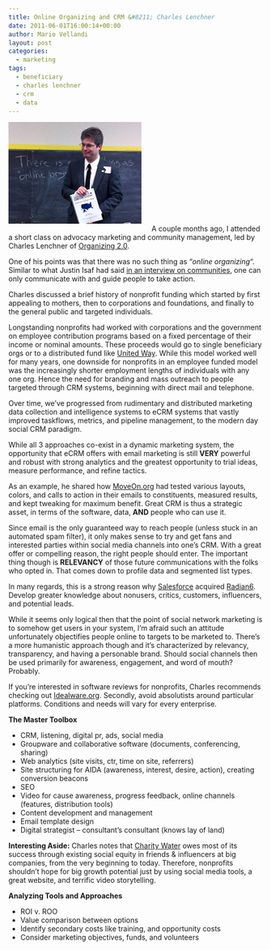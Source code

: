 ```yaml
---
title: Online Organizing and CRM &#8211; Charles Lenchner
date: 2011-06-01T16:00:14+00:00
author: Mario Vellandi
layout: post
categories:
  - marketing
tags:
  - beneficiary
  - charles lenchner
  - crm
  - data
---
```

<img class="alignleft size-full wp-image-6717" style="margin: 0 20px 15px 0;" title="Charles Lenchner teaching a class for Trade School, OurGoods in NYC" src="../images/wp-content/uploads/2011/04/charles-lenchner-online-organizing-marketing.jpg" alt="Charles Lenchner online organizing marketing school" width="263" height="201" />A couple months ago, I attended a short class on advocacy marketing and community management, led by Charles Lenchner of [Organizing 2.0](http://www.organizing20.org/).

One of his points was that there was no such thing as &#8220;_online organizing_&#8220;. Similar to what Justin Isaf had said [in an interview on communities](../community-management-digital-marketing-justin-isaf-people-engagement/), one can only communicate with and guide people to take action.

Charles discussed a brief history of nonprofit funding which started by first appealing to mothers, then to corporations and foundations, and finally to the general public and targeted individuals.

Longstanding nonprofits had worked with corporations and the government on employee contribution programs based on a fixed percentage of their income or nominal amounts. These proceeds would go to single beneficiary orgs or to a distributed fund like [United Way](http://liveunited.org/). While this model worked well for many years, one downside for nonprofits in an employee funded model was the increasingly shorter employment lengths of individuals with any one org. Hence the need for branding and mass outreach to people targeted through CRM systems, beginning with direct mail and telephone.

Over time, we&#8217;ve progressed from rudimentary and distributed marketing data collection and intelligence systems to eCRM systems that vastly improved taskflows, metrics, and pipeline management, to the modern day social CRM paradigm.

While all 3 approaches co-exist in a dynamic marketing system, the opportunity that eCRM offers with email marketing is still **VERY** powerful and robust with strong analytics and the greatest opportunity to trial ideas, measure performance, and refine tactics.

As an example, he shared how [MoveOn.org](http://front.moveon.org/) had tested various layouts, colors, and calls to action in their emails to constituents, measured results, and kept tweaking for maximum benefit. Great CRM is thus a strategic asset, in terms of the software, data, **AND** people who can use it.

Since email is the only guaranteed way to reach people (unless stuck in an automated spam filter), it only makes sense to try and get fans and interested parties within social media channels into one&#8217;s CRM. With a great offer or compelling reason, the right people should enter. The important thing though is **RELEVANCY** of those future communications with the folks who opted in. That comes down to profile data and segmented list types.

In many regards, this is a strong reason why [Salesforce](http://www.salesforce.com/) acquired [Radian6](http://www.radian6.com/). Develop greater knowledge about nonusers, critics, customers, influencers, and potential leads.

While it seems only logical then that the point of social network marketing is to somehow get users in your system, I&#8217;m afraid such an attitude unfortunately objectifies people online to targets to be marketed to. There&#8217;s a more humanistic approach though and it&#8217;s characterized by relevancy, transparency, and having a personable brand. Should social channels then be used primarily for awareness, engagement, and word of mouth? Probably.

If you&#8217;re interested in software reviews for nonprofits, Charles recommends checking out [Idealware.org](http://Idealware.org). Secondly, avoid absolutists around particular platforms. Conditions and needs will vary for every enterprise.

__The Master Toolbox__

  * CRM, listening, digital pr, ads, social media
  * Groupware and collaborative software (documents, conferencing, sharing)
  * Web analytics (site visits, ctr, time on site, referrers)
  * Site structuring for AIDA (awareness, interest, desire, action), creating conversion beacons
  * SEO
  * Video for cause awareness, progress feedback, online channels (features, distribution tools)
  * Content development and management
  * Email template design
  * Digital strategist &#8211; consultant&#8217;s consultant (knows lay of land)

**Interesting Aside:** Charles notes that [Charity Water](http://www.charitywater.org/) owes most of its success through existing social equity in friends & influencers at big companies, from the very beginning to today. Therefore, nonprofits shouldn&#8217;t hope for big growth potential just by using social media tools, a great website, and terrific video storytelling.

__Analyzing Tools and Approaches__

  * ROI v. ROO
  * Value comparison between options
  * Identify secondary costs like training, and opportunity costs
  * Consider marketing objectives, funds, and volunteers
